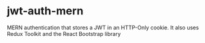 # jwt-auth-mern
MERN authentication that stores a JWT in
            an HTTP-Only cookie. It also uses Redux Toolkit and the React
            Bootstrap library
